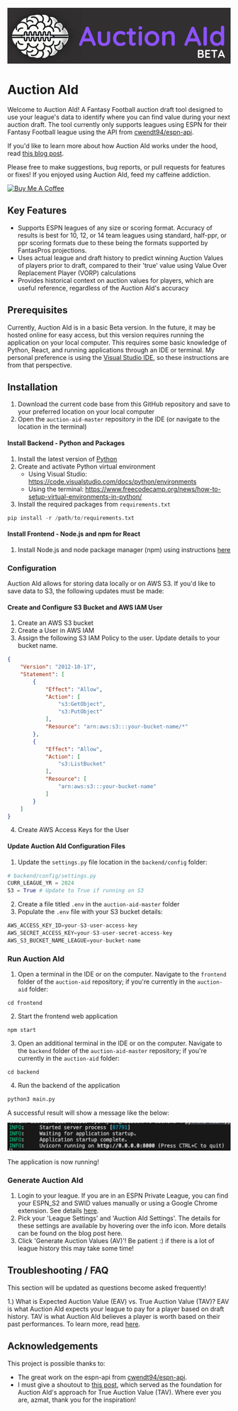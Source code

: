 ![alt text](frontend/src/Components/Auction_AId_logo_wide_beta.png)

# Auction AId

Welcome to Auction AId!  A Fantasy Football auction draft tool designed to use your league's data to identify where you can find value during your next auction draft.  The tool currently only supports leagues using ESPN for their Fantasy Football league using the API from [cwendt94/espn-api](https://github.com/cwendt94/espn-api).

If you'd like to learn more about how Auction AId works under the hood, read [this blog post]((https://ryanlynch.me/Technical+Projects+Dashboard/AuctionAId/Auction+AId+Release+1.0+-+A+New+Tool+for+Fantasy+Football+Auction+Drafts)).

Please free to make suggestions, bug reports, or pull requests for features or fixes!  If you enjoyed using Auction AId, feed my caffeine addiction.

<a href="https://buymeacoffee.com/ryanlynchuf" target="_blank"><img src="https://cdn.buymeacoffee.com/buttons/default-orange.png" alt="Buy Me A Coffee" height="41" width="174"></a>


## Key Features

- Supports ESPN leagues of any size or scoring format.  Accuracy of results is best for 10, 12, or 14 team leagues using standard, half-ppr, or ppr scoring formats due to these being the formats supported by FantasPros projections.
- Uses actual league and draft history to predict winning Auction Values of players prior to draft, compared to their 'true' value using Value Over Replacement Player (VORP) calculations
- Provides historical context on auction values for players, which are useful reference, regardless of the Auction AId's accuracy

## Prerequisites

Currently, Auction AId is in a basic Beta version.  In the future, it may be hosted online for easy access, but this version requires running the application on your local computer.  This requires some basic knowledge of Python, React, and running applications through an IDE or terminal.  My personal preference is using the [Visual Studio IDE](https://visualstudio.microsoft.com/), so these instructions are from that perspective.

## Installation

1. Download the current code base from this GitHub repository and save to your preferred location on your local computer
2. Open the `auction-aid-master` repository in the IDE (or navigate to the location in the terminal)

#### Install Backend - Python and Packages

1. Install the latest version of [Python](https://www.python.org/downloads/)
2. Create and activate Python virtual environment 
    - Using Visual Studio: https://code.visualstudio.com/docs/python/environments
    - Using the terminal: https://www.freecodecamp.org/news/how-to-setup-virtual-environments-in-python/
2. Install the required packages from `requirements.txt`

```python
pip install -r /path/to/requirements.txt
```

#### Install Frontend - Node.js and npm for React

1. Install Node.js and node package manager (npm) using instructions [here](https://gist.github.com/MichaelCurrin/aa1fc56419a355972b96bce23f3bccba)

### Configuration

Auction AId allows for storing data locally or on AWS S3.  If you'd like to save data to S3, the following updates must be made:


#### Create and Configure S3 Bucket and AWS IAM User
1. Create an AWS S3 bucket
2. Create a User in AWS IAM
3. Assign the following S3 IAM Policy to the user.  Update details to your bucket name.

```json
{
    "Version": "2012-10-17",
    "Statement": [
        {
            "Effect": "Allow",
            "Action": [
                "s3:GetObject",
                "s3:PutObject"
            ],
            "Resource": "arn:aws:s3:::your-bucket-name/*"
        },
        {
            "Effect": "Allow",
            "Action": [
                "s3:ListBucket"
            ],
            "Resource": [
                "arn:aws:s3:::your-bucket-name"
            ]
        }
    ]
}
```

4. Create AWS Access Keys for the User


#### Update Auction AId Configuration Files
1. Update the `settings.py` file location in the `backend/config` folder:

``` python
# backend/config/settings.py
CURR_LEAGUE_YR = 2024
S3 = True # Update to True if running on S3
```

2. Create a file titled `.env` in the `auction-aid-master` folder
3. Populate the `.env` file with your S3 bucket details:

```python
AWS_ACCESS_KEY_ID=your-S3-user-access-key
AWS_SECRET_ACCESS_KEY=your-S3-user-secret-access-key
AWS_S3_BUCKET_NAME_LEAGUE=your-bucket-name
```

### Run Auction AId

1. Open a terminal in the IDE or on the computer.  Navigate to the `frontend` folder of the `auction-aid` repository; if you're currently in the `auction-aid` folder:

```
cd frontend
```

2. Start the frontend web application

```
npm start
```

3. Open an additional terminal in the IDE or on the computer.  Navigate to the `backend` folder of the `auction-aid-master` repository; if you're currently in the `auction-aid` folder:

```
cd backend
```

4. Run the backend of the application

```python
python3 main.py
```

A successful result will show a message like the below:

![alt text](frontend/src/Components/image.png)

The application is now running!

### Generate Auction AId

1. Login to your league.  If you are in an ESPN Private League, you can find your ESPN_S2 and SWID values manually or using a Google Chrome extension.  See details [here](https://github.com/cwendt94/espn-api/discussions/150#discussioncomment-133615).
2. Pick your 'League Settings' and 'Auction AId Settings'.  The details for these settings are available by hovering over the info icon.  More details can be found on the blog post here.
3. Click 'Generate Auction Values (AV)'!  Be patient :) if there is a lot of league history this may take some time!

## Troubleshooting / FAQ
This section will be updated as questions become asked frequently!

1.) What is Expected Auction Value (EAV) vs. True Auction Value (TAV)?
EAV is what Auction AId expects your league to pay for a player based on draft history.  TAV is what Auction AId believes a player is worth based on their past performances.  To learn more, read [here](https://ryanlynch.me/Technical+Projects/AuctionAId/Auction+AId+Release+1.0+-+A+New+Tool+for+Fantasy+Football+Auction+Drafts#Auction%20AId%20Fantasy%20Football%20Analysis).


## Acknowledgements
This project is possible thanks to:

- The great work on the espn-api from [cwendt94/espn-api](https://github.com/cwendt94/espn-api).
- I must give a shoutout to [this post](https://forums.footballguys.com/threads/auction-value-strategy.813174/), which served as the foundation for Auction AId's approach for True Auction Value (TAV).  Where ever you are, azmat, thank you for the inspiration!
